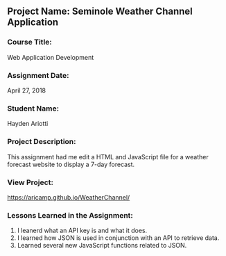 ## Project Name:  Seminole Weather Channel Application

### Course Title:
Web Application Development

### Assignment Date:  
April 27, 2018

### Student Name:  
Hayden Ariotti

### Project Description:
This assignment had me edit a HTML and JavaScript file for a weather forecast website to display a 7-day forecast.

### View Project:
https://aricamp.github.io/WeatherChannel/

### Lessons Learned in the Assignment:
1. I leanerd what an API key is and what it does.
2. I learned how JSON is used in conjunction with an API to retrieve data.
3. Learned several new JavaScript functions related to JSON.

